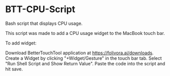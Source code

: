 # BTT-CPU-Script
Bash script that displays CPU usage.

This script was made to add a CPU usage widget to the MacBook touch bar.

To add widget:

Download BetterTouchTool application at https://folivora.ai/downloads.
Create a Widget by clicking "+Widget/Gesture" in the touch bar tab.
Select "Run Shell Script and Show Return Value".
Paste the code into the script and hit save.

